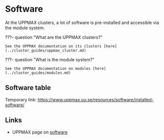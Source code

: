 # Software

At the UPPMAX clusters, 
a lot of software is pre-installed
and accessible via the module system.

???- question "What are the UPPMAX clusters?"

    See the UPPMAX documentation on its clusters [here](../cluster_guides/uppmax_cluster.md)

???- question "What is the module system?"

    See the UPPMAX documentation on modules [here](../cluster_guides/modules.md)

## Software table

Temporary link: <https://www.uppmax.uu.se/resources/software/installed-software/>

<!--- 
<iframe src="/UPPMAX-documentation/software/software_table.html" width="100%" height="500" frameborder="0"></iframe>
--->


## Links

 * UPPMAX page on [software](http://uppmax.uu.se/resources/software/)
